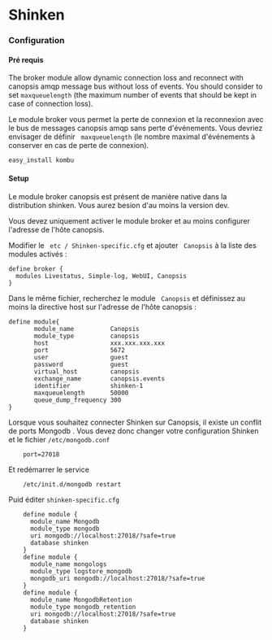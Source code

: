 # Shinken

### Configuration

#### Pré requis

The broker module allow dynamic connection loss and reconnect with
canopsis amqp message bus without loss of events. You should consider to
set ``maxqueuelength`` (the maximum number of events that should be kept
in case of connection loss).

Le module broker vous permet la perte de connexion et la reconnexion avec le 
bus de messages canopsis amqp sans perte d'événements.
Vous devriez envisager de définir `` maxqueuelength`` (le nombre maximal d'événements à conserver 
en cas de perte de connexion). 

```
easy_install kombu
```

#### Setup

Le module broker canopsis est présent de manière native dans la distribution shinken. 
Vous aurez besion d'au moins la version dev. 

Vous devez uniquement activer le module broker et au moins configurer l'adresse de l'hôte canopsis.

Modifier le `` etc / Shinken-specific.cfg`` et ajouter `` Canopsis`` à la liste des modules activés :

```
define broker {
  modules Livestatus, Simple-log, WebUI, Canopsis
}
```

Dans le même fichier, recherchez le module `` Canopsis`` et définissez au moins la directive host sur l'adresse de l'hôte canopsis :

```
define module{
       module_name          Canopsis
       module_type          canopsis
       host                 xxx.xxx.xxx.xxx
       port                 5672
       user                 guest
       password             guest
       virtual_host         canopsis
       exchange_name        canopsis.events
       identifier           shinken-1
       maxqueuelength       50000
       queue_dump_frequency 300
}
```

Lorsque vous souhaitez connecter Shinken sur Canopsis, il existe un 
conflit de ports Mongodb . Vous devez donc changer votre configuration Shinken et 
le fichier ``/etc/mongodb.conf``

```
    port=27018
``` 

Et redémarrer le service

```
    /etc/init.d/mongodb restart
```

Puid éditer ``shinken-specific.cfg``

```
    define module {
      module_name Mongodb
      module_type mongodb
      uri mongodb://localhost:27018/?safe=true
      database shinken
    }
    define module {
      module_name mongologs
      module_type logstore_mongodb
      mongodb_uri mongodb://localhost:27018/?safe=true
    }
    define module {
      module_name MongodbRetention
      module_type mongodb_retention
      uri mongodb://localhost:27018/?safe=true
      database shinken
    }
```
